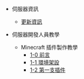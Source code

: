 - 伺服器資訊
    - [更新資訊](server/news/版本更新.md)

- 伺服器開發人員教學
    - Minecraft 插件製作教學
        - [1-0 前言](developer/plugins/1-0前言.md)
        - [1-1 環境架設](developer/plugins/1-1環境架設.md)
        - [1-2 第一支插件](developer/plugins/1-2第一支插件.md)